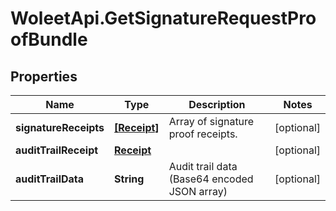 # WoleetApi.GetSignatureRequestProofBundle

## Properties

Name | Type | Description | Notes
------------ | ------------- | ------------- | -------------
**signatureReceipts** | [**[Receipt]**](Receipt.md) | Array of signature proof receipts. | [optional] 
**auditTrailReceipt** | [**Receipt**](Receipt.md) |  | [optional] 
**auditTrailData** | **String** | Audit trail data (Base64 encoded JSON array) | [optional] 


